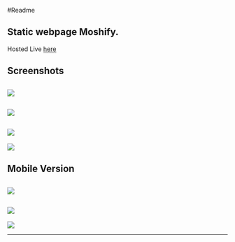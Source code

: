 #Readme

## Static webpage Moshify.

Hosted Live [here](https://moshify-web-project.netlify.app/)


## Screenshots

![](/images/screenshot1.png)
---
![](/images/screenshot2.png)
---
![](/images/screenshot3.png)
---
![](/images/screenshot4.png)

## Mobile Version

![](/images/screenshot5.jpeg)
---
![](/images/screenshot6.jpeg)
---
![](/images/screenshot7.jpeg)

---

